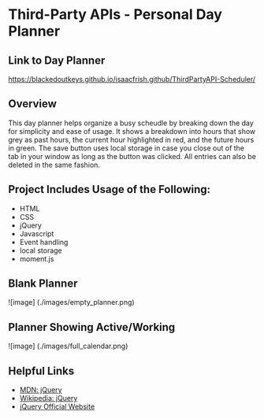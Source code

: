 # Third-Party APIs - Personal Day Planner


## Link to Day Planner
https://blackedoutkeys.github.io/isaacfrish.github/ThirdPartyAPI-Scheduler/

## Overview
This day planner helps organize a busy scheudle by breaking down the day for simplicity and ease of usage. It shows a breakdown into hours that show grey as past hours, the current hour highlighted in red, and the future hours in green. The save button uses local storage in case you close out of the tab in your window as long as the button was clicked. All entries can also be deleted in the same fashion. 

## Project Includes Usage of the Following:
* HTML
* CSS 
* jQuery
* Javascript
* Event handling
* local storage
* moment.js

## Blank Planner 
![image] (./images/empty_planner.png)


## Planner Showing Active/Working
![image] (./images/full_calendar.png)


## Helpful Links
* [MDN: jQuery](https://developer.mozilla.org/en-US/docs/Glossary/jQuery)
* [Wikipedia: jQuery](https://en.wikipedia.org/wiki/JQuery)
* [jQuery Official Website](https://jquery.com/)
